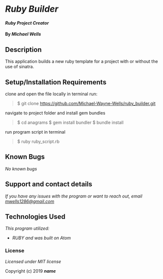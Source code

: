 # _Ruby Builder_

#### _Ruby Project Creator_

#### By _**Michael Wells**_

## Description
This application builds a new ruby template for a project with or without the use of sinatra.

## Setup/Installation Requirements

clone and open the file locally
in terminal run:

>$ git clone https://github.com/Michael-Wayne-Wells/ruby_builder.git

navigate to project folder and install gem bundles

>$ cd anagrams $ gem install bundler $ bundle install

run program script in terminal

>$ ruby ruby_script.rb

## Known Bugs

_No known bugs_

## Support and contact details

_If you have any issues with the program or want to reach out, email [mwells1286@gmail.com](href="mailto:mwells1286@gmail.com")_

## Technologies Used

_This program utilized:_
* _RUBY_
_and was built on Atom_

### License

*Licensed under MIT license*

Copyright (c) 2019 **_name_**
